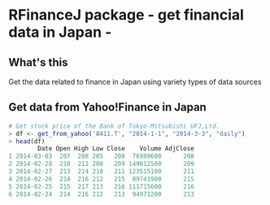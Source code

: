 RFinanceJ package - get financial data in Japan -
=============================================================

## What's this
Get the data related to finance in Japan using variety types of data sources


## Get data from Yahoo!Finance in Japan
```r
# Get stock price of the Bank of Tokyo-Mitsubishi UFJ,Ltd. 
> df <- get_from_yahoo('8411.T', "2014-1-1", "2014-3-3", "daily")
> head(df)
        Date Open High Low Close    Volume AdjClose
1 2014-03-03  207  208 205   208  76980600      208
2 2014-02-28  210  211 208   209 149012500      209
3 2014-02-27  213  214 210   211 123515100      211
4 2014-02-26  214  216 212   215  89741900      215
5 2014-02-25  215  217 213   216 111715600      216
6 2014-02-24  214  216 212   213  94971200      213
```

